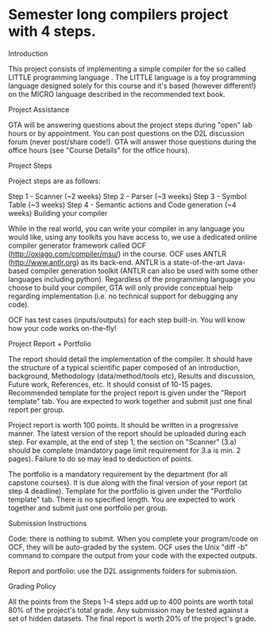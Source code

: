 # Semester long compilers project with 4 steps.

Introduction

This project consists of implementing a simple compiler for the so called LITTLE programming language . The LITTLE language is a toy programming language designed solely for this course and it's based (however different!) on the MICRO language described in the recommended text book.

Project Assistance

GTA will be answering questions about the project steps during "open" lab hours or by appointment. You can post questions on the D2L discussion forum (never post/share code!). GTA will answer those questions during the office hours (see "Course Details" for the office hours).

Project Steps

Project steps are as follows:

Step 1 - Scanner (~2 weeks)
Step 2 - Parser (~3 weeks)
Step 3 - Symbol Table (~3 weeks)
Step 4 - Semantic actions and Code generation (~4 weeks)
Building your compiler

While in the real world, you can write your compiler in any language you would like, using any toolkits you have access to, we use a dedicated online compiler generator framework called OCF (http://oxiago.com/compiler/msu/) in the course. OCF uses ANTLR (http://www.antlr.org) as its back-end. ANTLR is a state-of-the-art Java-based compiler generation toolkit (ANTLR can also be used with some other languages including python). Regardless of the programming language you choose to build your compiler, GTA will only provide conceptual help regarding implementation (i.e. no technical support for debugging any code). 

OCF has test cases (inputs/outputs) for each step built-in. You will know how your code works on-the-fly! 

Project Report + Portfolio

The report should detail the implementation of the compiler. It should have the structure of a typical scientific paper composed of an introduction, background, Methodology (data/method/tools etc), Results and discussion, Future work, References, etc. It should consist of 10-15 pages. Recommended template for the project report is given under the "Report template" tab. You are expected to work together and submit just one final report per group.

Project report is worth 100 points. It should be written in a progressive manner. The latest version of the report should be uploaded during each step. For example, at the end of step 1, the section on "Scanner" (3.a) should be complete (mandatory page limit requirement for 3.a is min. 2 pages). Failure to do so may lead to deduction of points.

The portfolio is a mandatory requirement by the department (for all capstone courses). It is due along with the final version of your report (at step 4 deadline). Template for the portfolio is given under the "Portfolio template" tab. There is no specified length. You are expected to work together and submit just one portfolio per group.

Submission Instructions

Code:  there is nothing to submit. When you complete your program/code on OCF, they will be auto-graded by the system. OCF uses the Unix "diff -b" command to compare the output from your code with the expected outputs.

Report and portfolio: use the D2L assignments folders for submission. 

Grading Policy

All the points from the Steps 1-4 steps add up to 400 points are worth total 80% of the project's total grade. Any submission may be tested against a set of hidden datasets. The final report is worth 20% of the project's grade.
